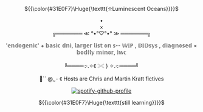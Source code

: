 
<p align="center"> ${{\color{#31E0F7}\Huge{\texttt{✫Lum𝕚n𝕖𝕤c𝕖nt Oc𝕖an𝕤}}}}$ </p>

<div align="center">
 
<div align="center">
•
<div align="center">
×
<div align="center">
╔═══════ ≪ °•°♡°•° ≫ ═══════╗


'𝕖𝕟𝕕𝕠𝕘𝕖𝕟𝕚𝕔' + 𝕓𝕒𝕤𝕚𝕔 𝕕𝕟𝕚, 𝕝𝕒𝕣𝕘𝕖𝕣 𝕝𝕚𝕤𝕥 𝕠𝕟 𝕤-- 𝕎𝕀ℙ  , 𝔻𝕀𝔻𝕤𝕪𝕤 , 𝕕𝕚𝕒𝕘𝕟𝕠𝕤𝕖𝕕 × 𝕓𝕠𝕕𝕚𝕝𝕪 𝕞𝕚𝕟𝕠𝕣, 𝕚𝕨𝕔
 

 ╚════·:·.✧《 𓏵 } ✧.·:·════╝

 🐾`` @,,- 《 Hosts are Chris and Martin Kratt fictives

</div>

<div align="center">
 




  

[^1]:[(https://open.spotify.com/user/31t6iahnmjtxuosnnwfe3dhwkcsa?si=4JTg4ga7QimpMi56UOJsiA)]

<div align="center">

[![spotify-github-profile](https://spotify-github-profile.kittinanx.com/api/view?uid=31t6iahnmjtxuosnnwfe3dhwkcsa&cover_image=true&theme=default&show_offline=false&background_color=121212&interchange=false&bar_color=00ffff)](https://github.com/kittinan/spotify-github-profile)

 <p align="center"> ${{\color{#31E0F7}\Huge{\texttt{still learning}}}}$ </p>
